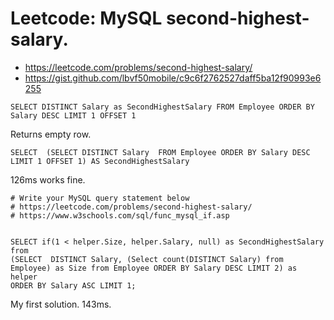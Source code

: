 # Leetcode: MySQL second-highest-salary.

- https://leetcode.com/problems/second-highest-salary/
- https://gist.github.com/lbvf50mobile/c9c6f2762527daff5ba12f90993e6255

```
SELECT DISTINCT Salary as SecondHighestSalary FROM Employee ORDER BY Salary DESC LIMIT 1 OFFSET 1
```
Returns empty row.

```
SELECT  (SELECT DISTINCT Salary  FROM Employee ORDER BY Salary DESC LIMIT 1 OFFSET 1) AS SecondHighestSalary
```
126ms works fine.

```
# Write your MySQL query statement below
# https://leetcode.com/problems/second-highest-salary/
# https://www.w3schools.com/sql/func_mysql_if.asp


SELECT if(1 < helper.Size, helper.Salary, null) as SecondHighestSalary from
(SELECT  DISTINCT Salary, (Select count(DISTINCT Salary) from Employee) as Size from Employee ORDER BY Salary DESC LIMIT 2) as helper
ORDER BY Salary ASC LIMIT 1;
```
My first solution. 143ms.